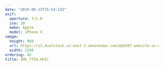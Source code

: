```yaml
---
date: "2019-09-13T15:54:14Z"
exif:
  aperture: f/1.8
  iso: 20
  make: Apple
  model: iPhone X
image:
  height: 960
  url: https://s3.dualstack.us-east-1.amazonaws.com/dpb587-website-us-east-1/asset/gallery/2019-europe-trip/42d8be63-c298-5773-89dd-222d31183bc7~1280.jpg
  width: 1280
ordering: 42
title: IMG_7759.HEIC
---
```

